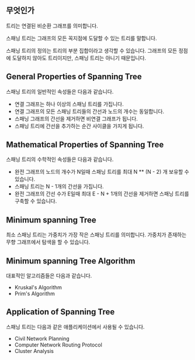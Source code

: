 ## 무엇인가

트리는 연결된 비순환 그래프를 의미합니다.

스패닝 트리는 그래프의 모든 꼭지점에 도달할 수 있는 트리를 말합니다.

스패닝 트리의 정의는 트리의 부분 집합이라고 생각할 수 있습니다. 그래프의 모든 정점에 도달하지 않아도 트리이지만, 스패닝 트리는 아니기 때문입니다.

## General Properties of Spanning Tree

스패닝 트리의 일반적인 속성들은 다음과 같습니다.

- 연결 그래프는 하나 이상의 스패닝 트리를 가집니다.
- 연결 그래프의 모든 스패닝 트리들의 간선과 노드의 개수는 동일합니다.
- 스패닝 그래프의 간선을 제거하면 비연결 그래프가 됩니다.
- 스패닝 트리에 간선을 추가하는 순간 사이클을 가지게 됩니다.

## Mathematical Properties of Spanning Tree

스패닝 트리의 수학적인 속성들은 다음과 같습니다.

- 완전 그래프의 노드의 개수가 N일때 스패닝 트리를 최대 N ** (N - 2) 개 보유할 수 있습니다.
- 스패닝 트리는 N - 1개의 간선을 가집니다.
- 완전 그래프의 간선 수가 E일때 최대 E - N + 1개의 간선을 제거하면 스패닝 트리를 구축할 수 있습니다.

## Minimum spanning Tree

최소 스패닝 트리는 가중치가 가장 작은 스패닝 트리를 의미합니다. 가중치가 존재하는 무향 그래프에서 탐색을 할 수 있습니다.

## Minimum spanning Tree Algorithm

대표적인 알고리즘들은 다음과 같습니다.

- Kruskal's Algorithm
- Prim's Algorithm

## Application of Spanning Tree

스패닝 트리는 다음과 같은 애플리케이션에서 사용될 수 있습니다.

- Civil Network Planning
- Computer Network Routing Protocol
- Cluster Analysis
